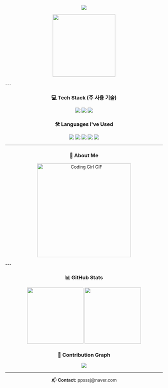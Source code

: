 <!-- 헤더 -->
<p align='center'>
  <img src="https://capsule-render.vercel.app/api?type=waving&color=FEC8D8,FFDFD3,FFD5EC,C5DEFF&height=250&section=header&text=ppsssj's%20GitHub&fontSize=50&animation=fadeIn&fontColor=000000&fontAlignY=40&desc=프론트엔드+%7C+AI+%7C&descAlignY=60&descAlign=50" />
</p>

<p align="center">
  <img src="https://media.giphy.com/media/L8K62iTDkzGX6/giphy.gif" width="200px" />
</p>
---

<!-- 💻 주력 기술 스택 -->
<h3 align="center">💻 Tech Stack (주 사용 기술)</h3>
<p align="center">
  <img src="https://img.shields.io/badge/React-61DAFB?style=for-the-badge&logo=react&logoColor=black" />
  <img src="https://img.shields.io/badge/HTML5-FF5722?style=for-the-badge&logo=html5&logoColor=white" />
  <img src="https://img.shields.io/badge/CSS3-3F51B5?style=for-the-badge&logo=css3&logoColor=white" />
</p>

<!-- 🛠 사용해본 언어 -->
<h3 align="center">🛠 Languages I've Used</h3>
<p align="center">
  <img src="https://img.shields.io/badge/C-9C27B0?style=for-the-badge&logo=c&logoColor=white" />
  <img src="https://img.shields.io/badge/C++-2196F3?style=for-the-badge&logo=c%2B%2B&logoColor=white" />
  <img src="https://img.shields.io/badge/Java-FF9800?style=for-the-badge&logo=java&logoColor=white" />
  <img src="https://img.shields.io/badge/R-00BCD4?style=for-the-badge&logo=r&logoColor=white" />
  <img src="https://img.shields.io/badge/Python-4CAF50?style=for-the-badge&logo=python&logoColor=white" />
</p>

---

<!-- 👩‍💻 소개 카드 (GIF 포함) -->
<h3 align="center">🌼 About Me</h3>

<p align="center">
  <img src="https://media.giphy.com/media/qgQUggAC3Pfv687qPC/giphy.gif" width="300" alt="Coding Girl GIF" />
</p>
---

<!-- 📊 GitHub Stats -->
<h3 align="center">📊 GitHub Stats</h3>
<p align="center">
  <img src="https://github-readme-stats.vercel.app/api?username=ppsssj&show_icons=true&theme=tokyonight&hide_title=false&rank_icon=github" height="180px" />
  <img src="https://github-readme-stats.vercel.app/api/top-langs/?username=ppsssj&layout=compact&theme=tokyonight&hide_title=false" height="180px" />
</p>

<!-- 🌈 커밋 그래프 -->
<h3 align="center">🌈 Contribution Graph</h3>
<p align="center">
  <img src="https://github-readme-activity-graph.cyclic.app/graph?username=ppsssj&theme=aurora&area=true&hide_border=true" />
</p>

---

<!-- 푸터 -->
<p align="center">
  📬 <strong>Contact:</strong> ppsssj@naver.com <br/>
</p>
